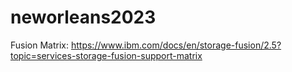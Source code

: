 # neworleans2023


Fusion Matrix: https://www.ibm.com/docs/en/storage-fusion/2.5?topic=services-storage-fusion-support-matrix
